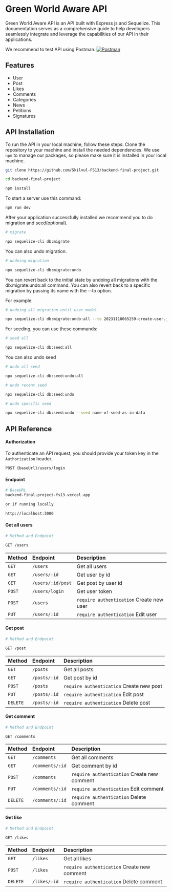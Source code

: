 # Green World Aware API

Green World Aware API is an API built with Express js and Sequelize. This documentation serves as a comprehensive guide to help developers seamlessly integrate and leverage the capabilities of our API in their applications.

We recommend to test API using Postman.
[![Postman](https://img.shields.io/badge/Postman-FF6C37?style=for-the-badge&logo=postman&logoColor=white)](https://www.postman.com/)

## Features

- User
- Post
- Likes
- Comments
- Categories
- News
- Petitions
- Signatures

## API Installation

To run the API in your local machine, follow these steps: Clone the repository to your machine and install the needed dependencies. We use `npm` to manage our packages, so please make sure it is installed in your local machine.

```bash
git clone https://github.com/Skilvul-FS13/backend-final-project.git

cd backend-final-project

npm install
```

To start a server use this command:

```bash
npm run dev
```

After your application successfully installed we recommend you to do migration and seed(optional).

```bash
# migrate

npx sequelize-cli db:migrate
```

You can also undo migration.

```bash
# undoing migration

npx sequelize-cli db:migrate:undo
```

You can revert back to the initial state by undoing all migrations with the db:migrate:undo:all command. You can also revert back to a specific migration by passing its name with the --to option.

For example:

```bash
# undoing all migration until user model

npx sequelize-cli db:migrate:undo:all --to 20231118065259-create-user.js
```

For seeding, you can use these commands:

```bash
# seed all

npx sequelize-cli db:seed:all
```

You can also undo seed

```bash
# undo all seed

npx sequelize-cli db:seed:undo:all

# undo recent seed

npx sequelize-cli db:seed:undo

# undo specific seed

npx sequelize-cli db:seed:undo --seed name-of-seed-as-in-data
```

## API Reference

#### Authorization

To authenticate an API request, you should provide your token key in the `Authorization` header.

```http
POST {baseUrl}/users/login
```

#### Endpoint

```bash
# BaseURL
backend-final-project-fs13.vercel.app

or if running locally

http://localhost:3000
```

#### Get all users

```bash
# Method and Endpoint

GET /users
```

| Method | Endpoint          | Description                              |
| :----- | :---------------- | :--------------------------------------- |
| `GET`  | `/users`          | Get all users                            |
| `GET`  | `/users/:id`      | Get user by id                           |
| `GET`  | `/users/:id/post` | Get post by user id                      |
| `POST` | `/users/login`    | Get user token                           |
| `POST` | `/users`          | `require authentication` Create new user |
| `PUT`  | `/users/:id`      | `require authentication` Edit user       |

#### Get post

```bash
# Method and Endpoint

GET /post
```

| Method   | Endpoint     | Description                              |
| :------- | :----------- | :--------------------------------------- |
| `GET`    | `/posts`     | Get all posts                            |
| `GET`    | `/posts/:id` | Get post by id                           |
| `POST`   | `/posts`     | `require authentication` Create new post |
| `PUT`    | `/posts/:id` | `require authentication` Edit post       |
| `DELETE` | `/posts/:id` | `require authentication` Delete post     |

#### Get comment

```bash
# Method and Endpoint

GET /comments
```

| Method   | Endpoint        | Description                                 |
| :------- | :-------------- | :------------------------------------------ |
| `GET`    | `/comments`     | Get all comments                            |
| `GET`    | `/comments/:id` | Get comment by id                           |
| `POST`   | `/comments`     | `require authentication` Create new comment |
| `PUT`    | `/comments/:id` | `require authentication` Edit comment       |
| `DELETE` | `/comments/:id` | `require authentication` Delete comment     |

#### Get like

```bash
# Method and Endpoint

GET /likes
```

| Method   | Endpoint     | Description                                 |
| :------- | :----------- | :------------------------------------------ |
| `GET`    | `/likes`     | Get all likes                               |
| `POST`   | `/likes`     | `require authentication` Create new comment |
| `DELETE` | `/likes/:id` | `require authentication` Delete comment     |
